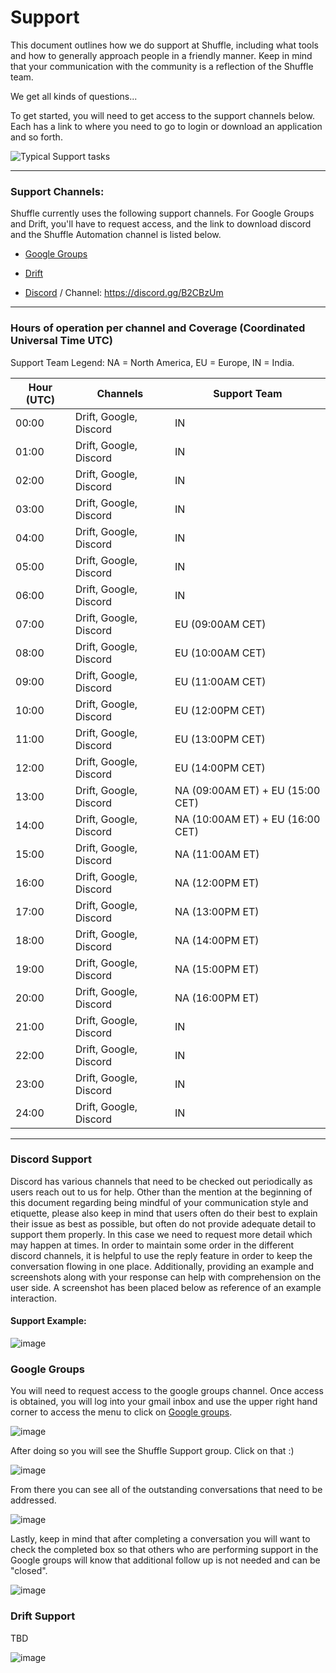 # Support
This document outlines how we do support at Shuffle, including what tools and how to generally approach people in a friendly manner. Keep in mind that your communication with the community is a reflection of the Shuffle team.

We get all kinds of questions...

To get started, you will need to get access to the support channels below. Each has a link to where you need to go to login or download an application and so forth.

![Typical Support tasks](https://user-images.githubusercontent.com/5719530/194396752-2cd5401c-7b3e-4864-904d-06d99e53dd75.png)

---

### Support Channels:

Shuffle currently uses the following support channels. For Google Groups and Drift, you'll have to request access, and the link to download discord and the Shuffle Automation channel is listed below.

* [Google Groups](https://www.gmail.com)

* [Drift](https://www.drift.com/)

* [Discord](https://discord.com/) / Channel: https://discord.gg/B2CBzUm

---

### Hours of operation per channel and Coverage (Coordinated Universal Time UTC)

Support Team Legend: NA = North America, EU = Europe, IN = India.

| Hour (UTC) |        Channels        |          Support Team            |
|------------|------------------------|----------------------------------|
| 00:00      | Drift, Google, Discord | IN                               |        
| 01:00      | Drift, Google, Discord | IN                               |
| 02:00      | Drift, Google, Discord | IN                               |
| 03:00      | Drift, Google, Discord | IN                               |
| 04:00      | Drift, Google, Discord | IN                               |
| 05:00      | Drift, Google, Discord | IN                               |
| 06:00      | Drift, Google, Discord | IN                               |
| 07:00      | Drift, Google, Discord | EU (09:00AM CET)                 |
| 08:00      | Drift, Google, Discord | EU (10:00AM CET)                 |
| 09:00      | Drift, Google, Discord | EU (11:00AM CET)                 |
| 10:00      | Drift, Google, Discord | EU (12:00PM CET)                 |
| 11:00      | Drift, Google, Discord | EU (13:00PM CET)                 |
| 12:00      | Drift, Google, Discord | EU (14:00PM CET)                 |
| 13:00      | Drift, Google, Discord | NA (09:00AM ET) + EU (15:00 CET) |
| 14:00      | Drift, Google, Discord | NA (10:00AM ET) + EU (16:00 CET) |
| 15:00      | Drift, Google, Discord | NA (11:00AM ET)                  |
| 16:00      | Drift, Google, Discord | NA (12:00PM ET)                  |
| 17:00      | Drift, Google, Discord | NA (13:00PM ET)                  |
| 18:00      | Drift, Google, Discord | NA (14:00PM ET)                  |
| 19:00      | Drift, Google, Discord | NA (15:00PM ET)                  |
| 20:00      | Drift, Google, Discord | NA (16:00PM ET)                  |
| 21:00      | Drift, Google, Discord | IN                               |
| 22:00      | Drift, Google, Discord | IN                               |
| 23:00      | Drift, Google, Discord | IN                               |
| 24:00      | Drift, Google, Discord | IN                               |

---

### Discord Support

Discord has various channels that need to be checked out periodically as users reach out to us for help. Other than the mention at the beginning of this document regarding being mindful of your communication style and etiquette, please also keep in mind that users often do their best to explain their issue as best as possible, but often do not provide adequate detail to support them properly. In this case we need to request more detail which may happen at times. In order to maintain some order in the different discord channels, it is helpful to use the reply feature in order to keep the conversation flowing in one place. Additionally, providing an example and screenshots along with your response can help with comprehension on the user side. A screenshot has been placed below as reference of an example interaction.

#### Support Example: 

![image](https://user-images.githubusercontent.com/58112539/197282955-c5a7052c-36cb-4eb1-827e-4d6f3a3b8b5b.png)

### Google Groups

You will need to request access to the google groups channel. Once access is obtained, you will log into your gmail inbox and use the upper right hand corner to access the menu to click on [Google groups](https://groups.google.com/).

![image](https://user-images.githubusercontent.com/58112539/197284935-e04a24ce-7ee6-4588-96f1-16a7887fca4c.png)

After doing so you will see the Shuffle Support group. Click on that :)

![image](https://user-images.githubusercontent.com/58112539/197285218-291dd6da-62da-4386-b249-f7d99bd7b083.png)

From there you can see all of the outstanding conversations that need to be addressed.

![image](https://user-images.githubusercontent.com/58112539/197285468-3a63dd50-9f32-480c-8a27-53433cc8a96b.png)

Lastly, keep in mind that after completing a conversation you will want to check the completed box so that others who are performing support in the Google groups will know that additional follow up is not needed and can be "closed".

![image](https://user-images.githubusercontent.com/58112539/197286001-074c95df-5039-4d30-85f6-2101a4c37640.png)

### Drift Support

TBD 

![image](https://user-images.githubusercontent.com/58112539/197286250-c831e34b-552d-4d2f-a9f4-6325f15c3fbd.png)

